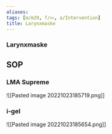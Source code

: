 ```yaml
---
aliases: 
tags: [m/m29, f/💤, a/Intervention]
title: Larynxmaske
---
```

### Larynxmaske

## SOP
### LMA Supreme
![[Pasted image 20221023185719.png]]
### i-gel
![[Pasted image 20221023185654.png]]